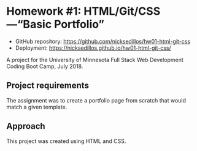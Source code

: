 # Homework #1: HTML/Git/CSS—“Basic Portfolio”

* GitHub repository: https://github.com/nicksedillos/hw01-html-git-css
* Deployment: https://nicksedillos.github.io/hw01-html-git-css/

A project for the University of Minnesota Full Stack Web Development Coding Boot Camp, July 2018.

## Project requirements

The assignment was to create a portfolio page from scratch that would match a given template.

## Approach

This project was created using HTML and CSS.